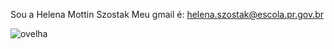 Sou a Helena Mottin Szostak 
Meu gmail é: helena.szostak@escola.pr.gov.br


![ovelha](https://super.abril.com.br/wp-content/uploads/2018/03/ovelha.png?w=1024&resize=1200,800)
<!--
**blisz2608/blisz2608** is a ✨ _special_ ✨ repository because its `README.md` (this file) appears on your GitHub profile.

Here are some ideas to get you started:

- 🔭 I’m currently working on ...
- 🌱 I’m currently learning ...
- 👯 I’m looking to collaborate on ...
- 🤔 I’m looking for help with ...
- 💬 Ask me about ...
- 📫 How to reach me: ...
- 😄 Pronouns: ...
- ⚡ Fun fact: ...
-->
